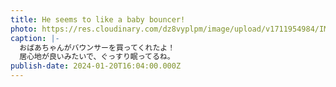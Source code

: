 ```yaml
---
title: He seems to like a baby bouncer!
photo: https://res.cloudinary.com/dz8vyplpm/image/upload/v1711954984/IMG_8473_k6gmri.jpg
caption: |-
  おばあちゃんがバウンサーを買ってくれたよ！
  居心地が良いみたいで、ぐっすり眠ってるね。
publish-date: 2024-01-20T16:04:00.000Z
---
```

